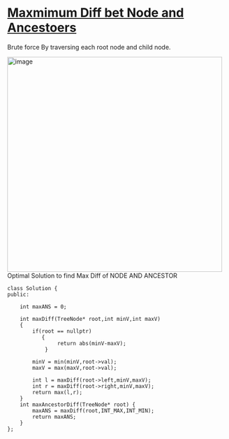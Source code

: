# [Maxmimum Diff bet Node and Ancestoers](https://leetcode.com/problems/maximum-difference-between-node-and-ancestor/description/?envType=daily-question&envId=2024-01-11)

Brute force By traversing each root node and child node.

<img width="492" alt="image" src="https://github.com/iamswapnil22/LeetCode-GFG-Solutions/assets/95163993/5f18425c-6119-4195-9221-a0cd6e1ab319">
<br>
Optimal Solution to find Max Diff of NODE AND ANCESTOR
<br>

```
class Solution {
public:

    int maxANS = 0;

    int maxDiff(TreeNode* root,int minV,int maxV)
    {
        if(root == nullptr)
           { 
                return abs(minV-maxV);
            }

        minV = min(minV,root->val);
        maxV = max(maxV,root->val);

        int l = maxDiff(root->left,minV,maxV);
        int r = maxDiff(root->right,minV,maxV);
        return max(l,r);
    } 
    int maxAncestorDiff(TreeNode* root) {
        maxANS = maxDiff(root,INT_MAX,INT_MIN);
        return maxANS;
    }
};
```
